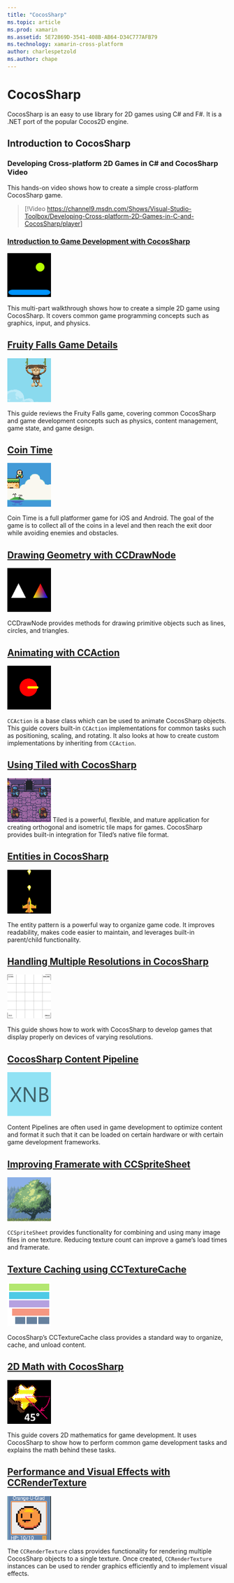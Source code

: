 ```yaml
---
title: "CocosSharp"
ms.topic: article
ms.prod: xamarin
ms.assetid: 5E72869D-3541-408B-AB64-D34C777AFB79
ms.technology: xamarin-cross-platform
author: charlespetzold
ms.author: chape
---
```


# CocosSharp

CocosSharp is an easy to use library for 2D games using C# and F#. It is a .NET port of the popular Cocos2D engine.

## Introduction to CocosSharp

###  Developing Cross-platform 2D Games in C# and CocosSharp Video

This hands-on video shows how to create a simple cross-platform CocosSharp game.

> [!Video https://channel9.msdn.com/Shows/Visual-Studio-Toolbox/Developing-Cross-platform-2D-Games-in-C-and-CocosSharp/player]

###  [Introduction to Game Development with CocosSharp](~/graphics-games/cocossharp/first-game/index.md)

![](images/first-game.png "A simple 2D game using CocosSharp")

This multi-part walkthrough shows how to create a simple 2D game using CocosSharp. It covers common game programming concepts such as graphics, input, and physics.



##  [Fruity Falls Game Details](~/graphics-games/cocossharp/fruity-falls.md)

![](images/fruity-falls.png "This guide reviews the Fruity Falls game")

This guide reviews the Fruity Falls game, covering common CocosSharp and game development concepts such as physics, content management, game state, and game design.  



## [Coin Time](~/graphics-games/cocossharp/cointime.md)

![](images/cointime.png "Coin Time is a full platformer game for iOS and Android")

Coin Time is a full platformer game for iOS and Android. The goal of the game is to collect all of the coins in a level and then reach the exit door while avoiding enemies and obstacles.



## [Drawing Geometry with CCDrawNode](~/graphics-games/cocossharp/ccdrawnode.md)

![](images/ccdrawnode.png "CCDrawNode provides methods for drawing primitive objects such as lines, circles, and triangles")

CCDrawNode provides methods for drawing primitive objects such as lines, circles, and triangles.



## [Animating with CCAction](~/graphics-games/cocossharp/ccaction.md)

![](images/ccaction.png "CCAction is a base class which can be used to animate CocosSharp objects")

`CCAction` is a base class which can be used to animate CocosSharp objects. This guide covers built-in `CCAction` implementations for common tasks such as positioning, scaling, and rotating. It also looks at how to create custom implementations by inheriting from `CCAction`.



## [Using Tiled with CocosSharp](~/graphics-games/cocossharp/tiled.md)

![](images/tiled.png "Tiled is a powerful, flexible, and mature application for creating orthogonal and isometric tile maps for games")
Tiled is a powerful, flexible, and mature application for creating orthogonal and isometric tile maps for games. CocosSharp provides built-in integration for Tiled’s native file format.



##  [Entities in CocosSharp](~/graphics-games/cocossharp/entities.md)

![](images/entities.png "The entity pattern is a powerful way to organize game code")

The entity pattern is a powerful way to organize game code. It improves readability, makes code easier to maintain, and leverages built-in parent/child functionality.



##  [Handling Multiple Resolutions in CocosSharp](~/graphics-games/cocossharp/resolutions.md)

![](images/resolutions.png "This guide shows how to work with CocosSharp to develop games that display properly on devices of varying resolutions")

This guide shows how to work with CocosSharp to develop games that display properly on devices of varying resolutions.



##  [CocosSharp Content Pipeline](~/graphics-games/cocossharp/content-pipeline/index.md)

![](images/content-pipeline.png "Content Pipelines are often used in game development to optimize content and format")

Content Pipelines are often used in game development to optimize content and format it such that it can be loaded on certain hardware or with certain game development frameworks.



## [Improving Framerate with CCSpriteSheet](~/graphics-games/cocossharp/ccspritesheet.md)

![](images/ccspritesheet.png "CCSpriteSheet provides functionality for combining and using many image files in one texture")

`CCSpriteSheet` provides functionality for combining and using many image files in one texture. Reducing texture count can improve a game’s load times and framerate.



## [Texture Caching using CCTextureCache](~/graphics-games/cocossharp/texture-cache.md)

![](images/texture-cache.png "CocosSharp’s CCTextureCache class provides a standard way to organize, cache, and unload content")

CocosSharp’s CCTextureCache class provides a standard way to organize, cache, and unload content. 



## [2D Math with CocosSharp](~/graphics-games/cocossharp/math.md)

![](images/math.png "This guide covers 2D mathematics for game development")

This guide covers 2D mathematics for game development. It uses CocosSharp to show how to perform common game development tasks and explains the math behind these tasks.



## [Performance and Visual Effects with CCRenderTexture](~/graphics-games/cocossharp/ccrendertexture.md)

![](images/ccrendertexture.png "The CCRenderTexture class provides functionality for rendering multiple CocosSharp objects to a single texture")

The `CCRenderTexture` class provides functionality for rendering multiple CocosSharp objects to a single texture. Once created, `CCRenderTexture` instances can be used to render graphics efficiently and to implement visual effects.

 
